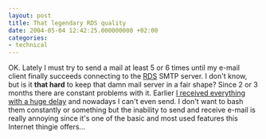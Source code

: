 ```yaml
---
layout: post
title: That legendary RDS quality
date: 2004-05-04 12:42:25.000000000 +02:00
categories:
- technical
---
```

OK. Lately I must try to send a mail at least 5 or 6 times until my e-mail client finally succeeds connecting to the <a href="http://www.rdsnet.ro/" title="'Premium Quality' Romanian ISP">RDS</a> SMTP server. I don't know, but is it <b>that hard</b> to keep that damn mail server in a fair shape? Since 2 or 3 months there are constant problems with it. Earlier <a href="http://www.rusiczki.net/2004/04/13/way-to-go-rds/" title="Kitsched - Way to go RDS!">I received everything with a huge delay</a> and nowadays I can't even send. I don't want to bash them constantly or something but the inability to send and receive e-mail is really annoying since it's one of the basic and most used features this Internet thingie offers...
